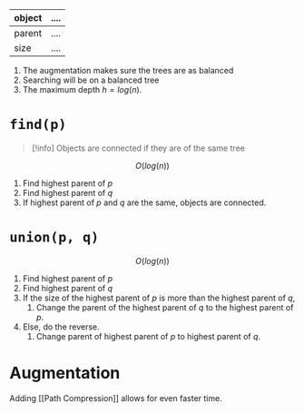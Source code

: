 
| object | .... |
| ------ | ---- |
| parent | .... |
| size   | .... |
1. The augmentation makes sure the trees are as balanced
2. Searching will be on a balanced tree
3. The maximum depth $h = log(n)$.

# ``find(p)``

> [!info] Objects are connected if they are of the same tree

$$ O(log(n))$$
1. Find highest parent of $p$
2. Find highest parent of $q$
3. If highest parent of $p$ and $q$ are the same, objects are connected.

# ``union(p, q)``


$$ O(log(n)) $$
1. Find highest parent of $p$
2. Find highest parent of $q$
3. If the size of the highest parent of $p$ is more than the highest parent of $q$,
	1. Change the parent of the highest parent of $q$ to the highest parent of $p$.
4. Else, do the reverse.
	1. Change parent of highest parent of $p$ to highest parent of $q$.

# Augmentation
Adding [[Path Compression]] allows for even faster time.